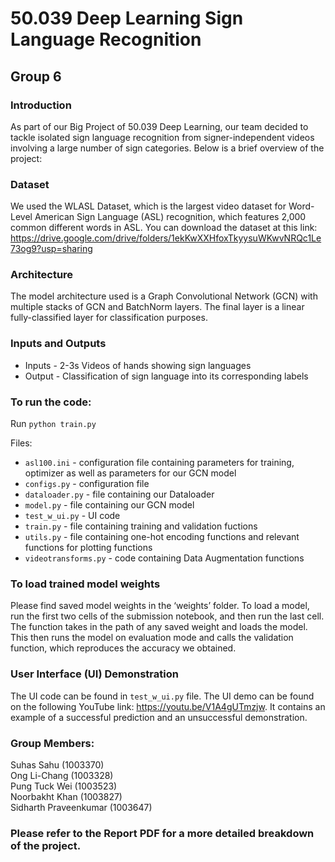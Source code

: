 # 50.039 Deep Learning Sign Language Recognition
## Group 6

### Introduction

As part of our Big Project of 50.039 Deep Learning, our team decided to tackle isolated sign language recognition from signer-independent videos involving a large number of sign categories. Below is a brief overview of the project:

### Dataset

We used the WLASL Dataset, which is the largest video dataset for Word-Level American Sign Language (ASL) recognition, which features 2,000 common different words in ASL. You can download the dataset at this link: https://drive.google.com/drive/folders/1ekKwXXHfoxTkyysuWKwvNRQc1Le73og9?usp=sharing 

### Architecture

The model architecture used is a Graph Convolutional Network (GCN) with multiple stacks of GCN and BatchNorm layers. The final layer is a linear fully-classified layer for classification purposes. 

### Inputs and Outputs

- Inputs - 2-3s Videos of hands showing sign languages
- Output - Classification of sign language into its corresponding labels

### To run the code:

Run `python train.py`

Files:

- `asl100.ini` - configuration file containing parameters for training, optimizer as well as parameters for our GCN model
- `configs.py` - configuration file
- `dataloader.py` - file containing our Dataloader
- `model.py` - file containing our GCN model
- `test_w_ui.py` - UI code
- `train.py` - file containing training and validation fuctions
- `utils.py` - file containing one-hot encoding functions and relevant functions for plotting functions
- `videotransforms.py` - code containing Data Augmentation functions

### To load trained model weights
Please find saved model weights in the  ‘weights’ folder. To load a model, run the first two cells of the submission notebook, and then run the last cell. The function takes in the path of any saved weight and loads the model. This then runs the model on evaluation mode and calls the validation function, which reproduces the accuracy we obtained.

### User Interface (UI) Demonstration
The UI code can be found in `test_w_ui.py` file. The UI demo can be found on the following YouTube link: https://youtu.be/V1A4gUTmzjw. It contains an example of a successful prediction and an unsuccessful demonstration.

### Group Members:

Suhas Sahu (1003370) <br>
Ong Li-Chang (1003328) <br>
Pung Tuck Wei (1003523) <br>
Noorbakht Khan (1003827) <br>
Sidharth Praveenkumar (1003647)

### Please refer to the Report PDF for a more detailed breakdown of the project.
